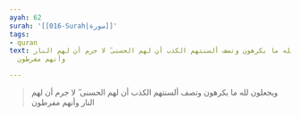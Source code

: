 ```yaml
---
ayah: 62
surah: '[[016-Surah|سورة]]'
tags:
- quran
text: ويجعلون لله ما يكرهون وتصف ألسنتهم الكذب أن لهم الحسنى ۖ لا جرم أن لهم النار
  وأنهم مفرطون

---
```

> ويجعلون لله ما يكرهون وتصف ألسنتهم الكذب أن لهم الحسنى ۖ لا جرم أن لهم النار وأنهم مفرطون
